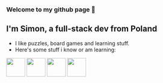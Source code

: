 ### Welcome to my github page 👋

## I'm Simon, a full-stack dev from Poland
- I like puzzles, board games and learning stuff.
- Here's some stuff i know or am learning: 

<a href="https://www.android.com/" target="blank"><img align="center" src="https://upload.wikimedia.org/wikipedia/commons/thumb/4/41/APK_format_icon_%282014-2019%29.png/640px-APK_format_icon_%282014-2019%29.png" height="50" /></a>
<a href="https://developer.mozilla.org/en-US/docs/Web/JavaScript" target="blank"><img align="center" src="https://simpleicons.org/icons/javascript.svg" height="50" /></a>
<a href="https://www.android.com/" target="blank"><img align="center" src="https://upload.wikimedia.org/wikipedia/commons/thumb/4/41/APK_format_icon_%282014-2019%29.png/640px-APK_format_icon_%282014-2019%29.png" height="50" /></a>
<a href="https://www.android.com/" target="blank"><img align="center" src="https://upload.wikimedia.org/wikipedia/commons/thumb/4/41/APK_format_icon_%282014-2019%29.png/640px-APK_format_icon_%282014-2019%29.png" height="50" /></a>
<!--
Tabeleczka ze statami z GH
[![Anurag's GitHub stats](https://github-readme-stats.vercel.app/api?username=szymczycha)](https://github.com/anuraghazra/github-readme-stats)

**szymczycha/szymczycha** is a ✨ _special_ ✨ repository because its `README.md` (this file) appears on your GitHub profile.

Here are some ideas to get you started:

- 🔭 I’m currently working on ...
- 🌱 I’m currently learning ...
- 👯 I’m looking to collaborate on ...
- 🤔 I’m looking for help with ...
- 💬 Ask me about ...
- 📫 How to reach me: ...
- 😄 Pronouns: ...
- ⚡ Fun fact: ...
-->

